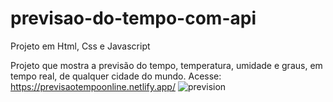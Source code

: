 # previsao-do-tempo-com-api
Projeto em Html, Css e Javascript

Projeto que mostra a previsão do tempo, temperatura, umidade e graus, em tempo real, de qualquer cidade do mundo. 
Acesse: 
https://previsaotempoonline.netlify.app/
![prevision](https://user-images.githubusercontent.com/119083591/230745852-17e7200a-7e75-4820-9cd4-462b3a51f2e7.png)

